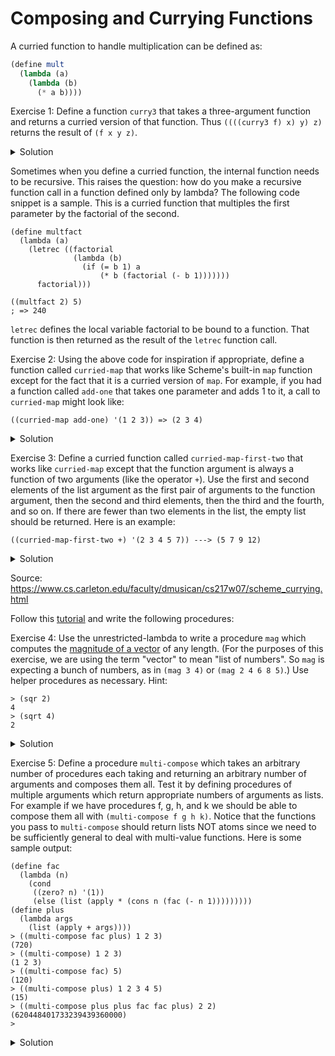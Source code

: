 # Composing and Currying Functions

A curried function to handle multiplication can be defined as:
```scheme
(define mult
  (lambda (a)
    (lambda (b)
      (* a b))))
```

Exercise 1: Define a function `curry3` that takes a three-argument function and returns a curried version of that function. Thus `((((curry3 f) x) y) z)` returns the result of `(f x y z)`.

<details>
<summary>Solution</summary>

```scheme
(define curry3
  (lambda (f)
    (lambda (x)
      (lambda (y)
        (lambda (z)
          (f x y z))))))

((((curry3 +) 1) 2) 3)
; => 6
```
</details>

Sometimes when you define a curried function, the internal function needs to be recursive. This raises the question: how do you make a recursive function call in a function defined only by lambda? The following code snippet is a sample. This is a curried function that multiples the first parameter by the factorial of the second.
```
(define multfact
  (lambda (a)
    (letrec ((factorial
              (lambda (b)
                (if (= b 1) a
                    (* b (factorial (- b 1)))))))
      factorial)))

((multfact 2) 5)
; => 240
```
`letrec` defines the local variable factorial to be bound to a function. That function is then returned as the result of the `letrec` function call.

Exercise 2: Using the above code for inspiration if appropriate, define a function called `curried-map` that works like Scheme's built-in `map` function except for the fact that it is a curried version of `map`. For example, if you had a function called `add-one` that takes one parameter and adds 1 to it, a call to `curried-map` might look like:
```
((curried-map add-one) '(1 2 3)) => (2 3 4)
```
<details>
<summary>Solution</summary>

```scheme
(define curried-map
  (lambda (f)
    (letrec ((c-map
              (lambda (lst)
                (if (null? lst)
                    '()
                    (cons (f (car lst))
                          (c-map (cdr lst)))))))
      c-map)))

((curried-map add1) '(1 2 3))
; => '(2 3 4)

; this is cheating because it uses the built-in map function
(define curried-map1
  (lambda (f)
    (lambda (lst)
      (if (null? lst)
          '()
          (cons (f (car lst))
                (map f (cdr lst)))))))

((curried-map1 add1) '(1 2 3))
; => '(2 3 4)
```
</details>

Exercise 3: Define a curried function called `curried-map-first-two` that works like `curried-map` except that the function argument is always a function of two arguments (like the operator `+`). Use the first and second elements of the list argument as the first pair of arguments to the function argument, then the second and third elements, then the third and the fourth, and so on. If there are fewer than two elements in the list, the empty list should be returned. Here is an example:
```
((curried-map-first-two +) '(2 3 4 5 7)) ---> (5 7 9 12)
```
<details>
<summary>Solution</summary>

```scheme
(define curried-map-first-two
  (lambda (f)
    (letrec ((map-first-two
              (lambda (lst)
                (if (< (length lst) 2)
                    '()
                    (cons (f (car lst) (cadr lst))
                          (map-first-two (cdr lst)))))))
      map-first-two)))

((curried-map-first-two +) '(2 3 4 5 7))
; => '(5 7 9 12)
```
</details>

Source: https://www.cs.carleton.edu/faculty/dmusican/cs217w07/scheme_currying.html

Follow this [tutorial](https://www.cs.oberlin.edu/~rms/classes/cs275/labs/lab5/lab52.html) and write the following procedures:

Exercise 4: Use the unrestricted-lambda to write a procedure `mag` which computes the [magnitude of a vector](https://mathinsight.org/definition/magnitude_vector#:~:text=The%20magnitude%20of%20a%20vector,denoted%20as%20%E2%88%A5a%E2%88%A5.) of any length. (For the purposes of this exercise, we are using the term "vector" to mean "list of numbers". So `mag` is expecting a bunch of numbers, as in `(mag 3 4)` or `(mag 2 4 6 8 5)`.) Use helper procedures as necessary.
Hint:
```
> (sqr 2)
4
> (sqrt 4)
2
```
<details>
<summary>Solution</summary>

```scheme
(define mag
  (lambda nums
    (sqrt (apply + (map sqr nums)))))

(mag 3 4)
; => 5
```
</details>

Exercise 5: Define a procedure `multi-compose` which takes an arbitrary number of procedures each taking and returning an arbitrary number of arguments and composes them all. Test it by defining procedures of multiple arguments which return appropriate numbers of arguments as lists. For example if we have procedures f, g, h, and k we should be able to compose them all with `(multi-compose f g h k)`. Notice that the functions you pass to `multi-compose` should return lists NOT atoms since we need to be sufficiently general to deal with multi-value functions. Here is some sample output:
```
(define fac
  (lambda (n)
    (cond
     ((zero? n) '(1))
     (else (list (apply * (cons n (fac (- n 1)))))))))
(define plus
  (lambda args
    (list (apply + args))))
> ((multi-compose fac plus) 1 2 3)
(720)
> ((multi-compose) 1 2 3)
(1 2 3)
> ((multi-compose fac) 5)
(120)
> ((multi-compose plus) 1 2 3 4 5)
(15)
> ((multi-compose plus plus fac fac plus) 2 2)
(620448401733239439360000)
>
```

<details>
<summary>Solution</summary>

```scheme
(define multi-compose
  (lambda funs
    (lambda lst
      (letrec ((apply-all
                (lambda (fs)
                  (if (null? fs)
                      lst
                      (apply (car fs)
                             (apply-all (cdr fs)))))))
        (apply-all funs)))))

(define fac
  (lambda (n)
    (cond
     ((zero? n) '(1))
     (else (list (apply * (cons n (fac (- n 1)))))))))

(define plus
  (lambda args
    (list (apply + args))))

((multi-compose fac plus) 1 2 3)
((multi-compose) 1 2 3)
((multi-compose fac) 5)
((multi-compose plus) 1 2 3 4 5)
((multi-compose plus plus fac fac plus) 2 2)
```

